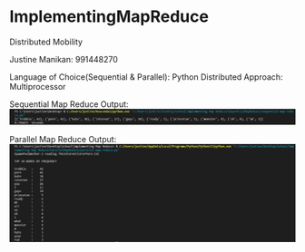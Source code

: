 # ImplementingMapReduce
Distributed Mobility

Justine Manikan: 991448270

Language of Choice(Sequential & Parallel): Python
Distributed Approach: Multiprocessor

Sequential Map Reduce Output:
![Out1](SequentialMapReduceOutput.PNG)

Parallel Map Reduce Output:
![Out2](ParallelMapReduceOutput.PNG)

